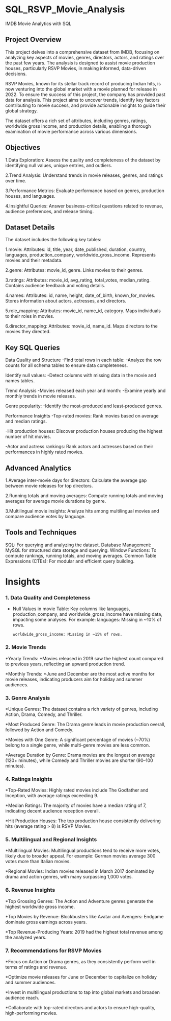 # SQL_RSVP_Movie_Analysis
IMDB Movie Analytics with SQL
## Project Overview
This project delves into a comprehensive dataset from IMDB, focusing on analyzing key aspects of movies, genres, directors, actors, and ratings over the past few years. The analysis is designed to assist movie production houses, particularly RSVP Movies, in making informed, data-driven decisions.

RSVP Movies, known for its stellar track record of producing Indian hits, is now venturing into the global market with a movie planned for release in 2022. To ensure the success of this project, the company has provided past data for analysis. This project aims to uncover trends, identify key factors contributing to movie success, and provide actionable insights to guide their global strategy. 

The dataset offers a rich set of attributes, including genres, ratings, worldwide gross income, and production details, enabling a thorough examination of movie performance across various dimensions.


## Objectives

1.Data Exploration:
Assess the quality and completeness of the dataset by identifying null values, unique entries, and outliers.

2.Trend Analysis:
Understand trends in movie releases, genres, and ratings over time.

3.Performance Metrics:
Evaluate performance based on genres, production houses, and languages.

4.Insightful Queries:
Answer business-critical questions related to revenue, audience preferences, and release timing.

## Dataset Details
The dataset includes the following key tables:

1.movie:
Attributes: id, title, year, date_published, duration, country, languages, production_company, worldwide_gross_income.
Represents movies and their metadata.

2.genre:
Attributes: movie_id, genre.
Links movies to their genres.

3.ratings:
Attributes: movie_id, avg_rating, total_votes, median_rating.
Contains audience feedback and voting details.

4.names:
Attributes: id, name, height, date_of_birth, known_for_movies.
Stores information about actors, actresses, and directors.

5.role_mapping:
Attributes: movie_id, name_id, category.
Maps individuals to their roles in movies.

6.director_mapping:
Attributes: movie_id, name_id.
Maps directors to the movies they directed.

## Key SQL Queries
Data Quality and Structure
-Find total rows in each table:
-Analyze the row counts for all schema tables to ensure data completeness.

Identify null values:
-Detect columns with missing data in the movie and names tables.

Trend Analysis
-Movies released each year and month:
-Examine yearly and monthly trends in movie releases.

Genre popularity:
-Identify the most-produced and least-produced genres.

Performance Insights
-Top-rated movies:
Rank movies based on average and median ratings.

-Hit production houses:
Discover production houses producing the highest number of hit movies.

-Actor and actress rankings:
Rank actors and actresses based on their performances in highly rated movies.

## Advanced Analytics
1.Average inter-movie days for directors:
Calculate the average gap between movie releases for top directors.

2.Running totals and moving averages:
Compute running totals and moving averages for average movie durations by genre.

3.Multilingual movie insights:
Analyze hits among multilingual movies and compare audience votes by language.

## Tools and Techniques
SQL: For querying and analyzing the dataset.
Database Management: MySQL for structured data storage and querying.
Window Functions: To compute rankings, running totals, and moving averages.
Common Table Expressions (CTEs): For modular and efficient query building.

# Insights

 ### 1. Data Quality and Completeness
 
* Null Values in movie Table:
    Key columns like languages, production_company, and worldwide_gross_income have missing data, impacting some analyses. For example:
      languages: Missing in ~10% of rows.
  
      worldwide_gross_income: Missing in ~15% of rows.
  

### 2. Movie Trends

*Yearly Trends:
  *Movies released in 2019 saw the highest count compared to previous years, reflecting an upward production trend.
  
*Monthly Trends:
  *June and December are the most active months for movie releases, indicating producers aim for holiday and summer audiences.
  
### 3. Genre Analysis

*Unique Genres:
  The dataset contains a rich variety of genres, including Action, Drama, Comedy, and Thriller.
  
*Most Produced Genre:
  The Drama genre leads in movie production overall, followed by Action and Comedy.
  
*Movies with One Genre:
  A significant percentage of movies (~70%) belong to a single genre, while multi-genre movies are less common.
  
*Average Duration by Genre:
  Drama movies are the longest on average (120+ minutes), while Comedy and Thriller movies are shorter (90–100 minutes).

### 4. Ratings Insights

*Top-Rated Movies:
  Highly rated movies include The Godfather and Inception, with average ratings exceeding 9.
  
*Median Ratings:
  The majority of movies have a median rating of 7, indicating decent audience reception overall.
  
*Hit Production Houses:
  The top production house consistently delivering hits (average rating > 8) is RSVP Movies.

### 5. Multilingual and Regional Insights

*Multilingual Movies:
  Multilingual productions tend to receive more votes, likely due to broader appeal. For example:
German movies average 300 votes more than Italian movies.

*Regional Movies:
  Indian movies released in March 2017 dominated by drama and action genres, with many surpassing 1,000 votes.

### 6. Revenue Insights

*Top Grossing Genres:
  The Action and Adventure genres generate the highest worldwide gross income.
  
*Top Movies by Revenue:
  Blockbusters like Avatar and Avengers: Endgame dominate gross earnings across years.
  
*Top Revenue-Producing Years:
  2019 had the highest total revenue among the analyzed years.
  
### 7. Recommendations for RSVP Movies

*Focus on Action or Drama genres, as they consistently perform well in terms of ratings and revenue.

*Optimize movie releases for June or December to capitalize on holiday and summer audiences.

*Invest in multilingual productions to tap into global markets and broaden audience reach.

*Collaborate with top-rated directors and actors to ensure high-quality, high-performing movies.


